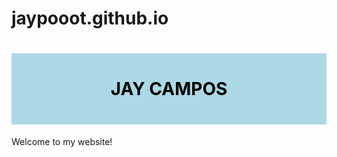 # jaypooot.github.io
<!DOCTYPE html>
<html>
<head>
<style>
#myHeader {
  background-color: lightblue;
  color: black;
  padding: 40px;
  text-align: center;
}
</style>
</head>
<body>
  <h1 id="myHeader">JAY CAMPOS</h1>
  <p>Welcome to my website!</p>
</body>
</html>
  
